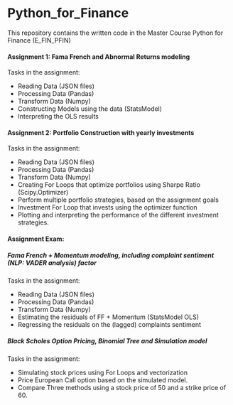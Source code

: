 # Python_for_Finance
This repository contains the written code in the Master Course Python for Finance (E_FIN_PFIN)

#### Assignment 1: Fama French and Abnormal Returns modeling 

Tasks in the assignment: 
- Reading Data (JSON files)
- Processing Data (Pandas)
- Transform Data (Numpy)
- Constructing Models using the data (StatsModel)
- Interpreting the OLS results

#### Assignment 2: Portfolio Construction with yearly investments

Tasks in the assignment:
- Reading Data (JSON files)
- Processing Data (Pandas)
- Transform Data (Numpy)
- Creating For Loops that optimize portfolios using Sharpe Ratio (Scipy.Optimizer)
- Perform multiple portfolio strategies, based on the assignment goals
- Investment For Loop that invests using the optimizer function
- Plotting and interpreting the performance of the different investment strategies.

#### Assignment Exam: 

##### Fama French + Momentum modeling, including complaint sentiment (NLP: VADER analysis) factor

Tasks in the assignment:
- Reading Data (JSON files)
- Processing Data (Pandas)
- Transform Data (Numpy)
- Estimating the residuals of FF + Momentum (StatsModel OLS)
- Regressing the residuals on the (lagged) complaints sentiment

##### Black Scholes Option Pricing, Binomial Tree and Simulation model

Tasks in the assignment:
- Simulating stock prices using For Loops and vectorization
- Price European Call option based on the simulated model.
- Compare Three methods using a stock price of 50 and a strike price of 60.






